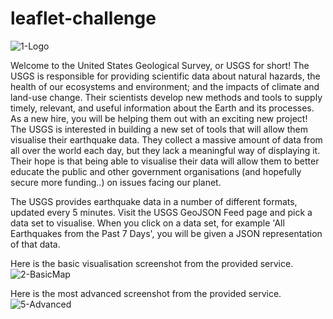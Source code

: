 # leaflet-challenge


![1-Logo](https://user-images.githubusercontent.com/84975225/144610167-6a2f6e19-3190-4bb7-8671-c67a324c6389.png)


Welcome to the United States Geological Survey, or USGS for short! The USGS is responsible for providing scientific data about natural hazards, the health of our ecosystems and environment; and the impacts of climate and land-use change. Their scientists develop new methods and tools to supply timely, relevant, and useful information about the Earth and its processes. As a new hire, you will be helping them out with an exciting new project!
The USGS is interested in building a new set of tools that will allow them visualise their earthquake data. They collect a massive amount of data from all over the world each day, but they lack a meaningful way of displaying it. Their hope is that being able to visualise their data will allow them to better educate the public and other government organisations (and hopefully secure more funding..) on issues facing our planet.

The USGS provides earthquake data in a number of different formats, updated every 5 minutes. Visit the USGS GeoJSON Feed page and pick a data set to visualise. When you click on a data set, for example 'All Earthquakes from the Past 7 Days', you will be given a JSON representation of that data.


Here is the basic visualisation screenshot from the provided service.
![2-BasicMap](https://user-images.githubusercontent.com/84975225/144610240-a3adc83f-792d-48d3-8391-e480511cde58.png)



Here is the most advanced screenshot from the provided service.
![5-Advanced](https://user-images.githubusercontent.com/84975225/144611025-3d126441-81ea-4563-91f4-5f12630b102d.png)


